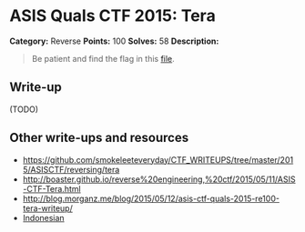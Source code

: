# ASIS Quals CTF 2015: Tera

**Category:** Reverse
**Points:** 100
**Solves:** 58
**Description:**

> Be patient and find the flag in this [file](http://tasks.asis-ctf.ir/tera_85021482a68d6ed21892ea99b84f13f3).

## Write-up

(TODO)

## Other write-ups and resources

* <https://github.com/smokeleeteveryday/CTF_WRITEUPS/tree/master/2015/ASISCTF/reversing/tera>
* <http://boaster.github.io/reverse%20engineering,%20ctf/2015/05/11/ASIS-CTF-Tera.html>
* <http://blog.morganz.me/blog/2015/05/12/asis-ctf-quals-2015-re100-tera-writeup/>
* [Indonesian](https://github.com/rentjongteam/write-ups-2015/tree/master/asis-quals-2015/tera)
